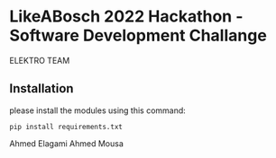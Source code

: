 # LikeABosch 2022 Hackathon - Software Development Challange

ELEKTRO TEAM

## Installation

please install the modules using this command:

```console
pip install requirements.txt
```

Ahmed Elagami
Ahmed Mousa
